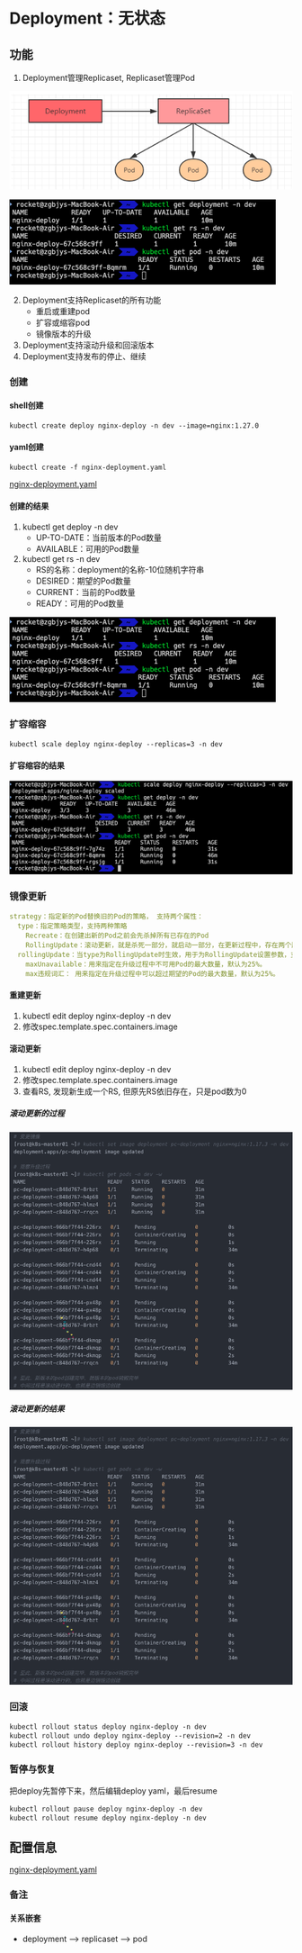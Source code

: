 # Deployment：无状态

## 功能
1. Deployment管理Replicaset, Replicaset管理Pod

![deployment structure](../asset/资源调度/deployment/deployment_structure.png)


![deployment structure_test](../asset/aaa/create_deployment.png)

2. Deployment支持Replicaset的所有功能
   - 重启或重建pod
   - 扩容或缩容pod
   - 镜像版本的升级
3. Deployment支持滚动升级和回滚版本
4. Deployment支持发布的停止、继续

### 创建

#### shell创建

```shell
kubectl create deploy nginx-deploy -n dev --image=nginx:1.27.0
```

#### yaml创建

```shell
kubectl create -f nginx-deployment.yaml
```

[nginx-deployment.yaml](../yaml/深度调度/deployment/nginx-deployment.yaml)

#### 创建的结果

1. kubectl get deploy -n dev
   - UP-TO-DATE：当前版本的Pod数量
   - AVAILABLE：可用的Pod数量
2. kubectl get rs -n dev
   - RS的名称：deployment的名称-10位随机字符串
   - DESIRED：期望的Pod数量
   - CURRENT：当前的Pod数量
   - READY：可用的Pod数量

![create deployment](../asset/资源调度/deployment/create_deployment.png)

### 扩容缩容

```shell
kubectl scale deploy nginx-deploy --replicas=3 -n dev
```

#### 扩容缩容的结果

![scale deployment](../asset/资源调度/deployment/scale_deployment.png)

### 镜像更新
```yaml
strategy：指定新的Pod替换旧的Pod的策略， 支持两个属性：
  type：指定策略类型，支持两种策略
    Recreate：在创建出新的Pod之前会先杀掉所有已存在的Pod
    RollingUpdate：滚动更新，就是杀死一部分，就启动一部分，在更新过程中，存在两个版本Pod
  rollingUpdate：当type为RollingUpdate时生效，用于为RollingUpdate设置参数，支持两个属性：
    maxUnavailable：用来指定在升级过程中不可用Pod的最大数量，默认为25%。
    max违规词汇： 用来指定在升级过程中可以超过期望的Pod的最大数量，默认为25%。
```

#### 重建更新
1. kubectl edit deploy nginx-deploy -n dev
2. 修改spec.template.spec.containers.image


#### 滚动更新
1. kubectl edit deploy nginx-deploy -n dev
2. 修改spec.template.spec.containers.image
3. 查看RS, 发现新生成一个RS, 但原先RS依旧存在，只是pod数为0

##### 滚动更新的过程
   
![rolling_update_deployment1](../asset/资源调度/deployment/rolling_update_deployment1.png)

##### 滚动更新的结果

![rolling_update_deployment1](../asset/资源调度/deployment/rolling_update_deployment1.png)


### 回滚
```shell
kubectl rollout status deploy nginx-deploy -n dev
kubectl rollout undo deploy nginx-deploy --revision=2 -n dev
kubectl rollout history deploy nginx-deploy --revision=3 -n dev
```



### 暂停与恢复
把deploy先暂停下来，然后编辑deploy yaml，最后resume
```shell
kubectl rollout pause deploy nginx-deploy -n dev
kubectl rollout resume deploy nginx-deploy -n dev
```




## 配置信息

[nginx-deployment.yaml](./kubernetes_learning/yaml/深度调度/deployment/nginx-deployment.yaml)

### 备注

#### 关系嵌套

- deployment --> replicaset --> pod
